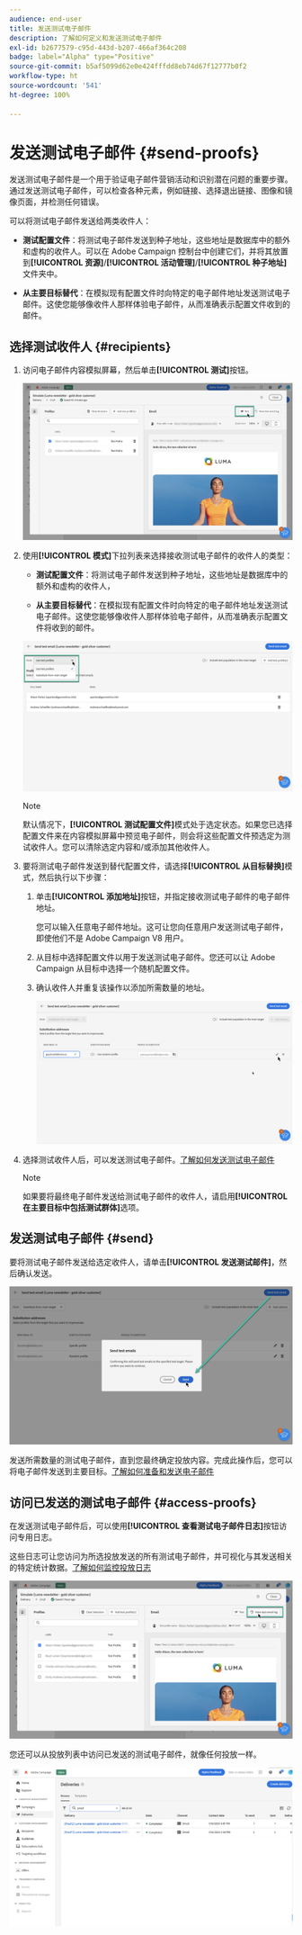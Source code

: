 ```yaml
---
audience: end-user
title: 发送测试电子邮件
description: 了解如何定义和发送测试电子邮件
exl-id: b2677579-c95d-443d-b207-466af364c208
badge: label="Alpha" type="Positive"
source-git-commit: b5af5099d62e0e424fffdd8eb74d67f12777b0f2
workflow-type: ht
source-wordcount: '541'
ht-degree: 100%

---
```


# 发送测试电子邮件 {#send-proofs}

发送测试电子邮件是一个用于验证电子邮件营销活动和识别潜在问题的重要步骤。通过发送测试电子邮件，可以检查各种元素，例如链接、选择退出链接、图像和镜像页面，并检测任何错误。

可以将测试电子邮件发送给两类收件人：

* **测试配置文件**：将测试电子邮件发送到种子地址，这些地址是数据库中的额外和虚构的收件人。可以在 Adobe Campaign 控制台中创建它们，并将其放置到&#x200B;**[!UICONTROL 资源]**/**[!UICONTROL 活动管理]**/**[!UICONTROL 种子地址]**&#x200B;文件夹中。

* **从主要目标替代**：在模拟现有配置文件时向特定的电子邮件地址发送测试电子邮件。这使您能够像收件人那样体验电子邮件，从而准确表示配置文件收到的邮件。

## 选择测试收件人 {#recipients}

1. 访问电子邮件内容模拟屏幕，然后单击&#x200B;**[!UICONTROL 测试]**&#x200B;按钮。

   ![](assets/test-button.png)

1. 使用&#x200B;**[!UICONTROL 模式]**&#x200B;下拉列表来选择接收测试电子邮件的收件人的类型：

   * **测试配置文件**：将测试电子邮件发送到种子地址，这些地址是数据库中的额外和虚构的收件人，

   * **从主要目标替代**：在模拟现有配置文件时向特定的电子邮件地址发送测试电子邮件。这使您能够像收件人那样体验电子邮件，从而准确表示配置文件将收到的邮件。

   ![](assets/test-mode.png)

   >[!NOTE]
   >
   >默认情况下，**[!UICONTROL 测试配置文件]**&#x200B;模式处于选定状态。如果您已选择配置文件来在内容模拟屏幕中预览电子邮件，则会将这些配置文件预选定为测试收件人。您可以清除选定内容和/或添加其他收件人。

1. 要将测试电子邮件发送到替代配置文件，请选择&#x200B;**[!UICONTROL 从目标替换]**&#x200B;模式，然后执行以下步骤：

   1. 单击&#x200B;**[!UICONTROL 添加地址]**&#x200B;按钮，并指定接收测试电子邮件的电子邮件地址。

      您可以输入任意电子邮件地址。这可让您向任意用户发送测试电子邮件，即使他们不是 Adobe Campaign V8 用户。

   1. 从目标中选择配置文件以用于发送测试电子邮件。您还可以让 Adobe Campaign 从目标中选择一个随机配置文件。

   1. 确认收件人并重复该操作以添加所需数量的地址。

      ![](assets/substitution.png)

1. 选择测试收件人后，可以发送测试电子邮件。[了解如何发送测试电子邮件](#send)

   >[!NOTE]
   >
   >如果要将最终电子邮件发送给测试电子邮件的收件人，请启用&#x200B;**[!UICONTROL 在主要目标中包括测试群体]**&#x200B;选项。

## 发送测试电子邮件 {#send}

要将测试电子邮件发送给选定收件人，请单击&#x200B;**[!UICONTROL 发送测试邮件]**，然后确认发送。

![](assets/send-proof.png)

发送所需数量的测试电子邮件，直到您最终确定投放内容。完成此操作后，您可以将电子邮件发送到主要目标。[了解如何准备和发送电子邮件](../monitor/prepare-send.md)

## 访问已发送的测试电子邮件 {#access-proofs}

在发送测试电子邮件后，可以使用&#x200B;**[!UICONTROL 查看测试电子邮件日志]**&#x200B;按钮访问专用日志。

这些日志可让您访问为所选投放发送的所有测试电子邮件，并可视化与其发送相关的特定统计数据。[了解如何监控投放日志](../monitor/delivery-logs.md)

![](assets/proof-log.png)

您还可以从投放列表中访问已发送的测试电子邮件，就像任何投放一样。

![](assets/delivery-list.png)
